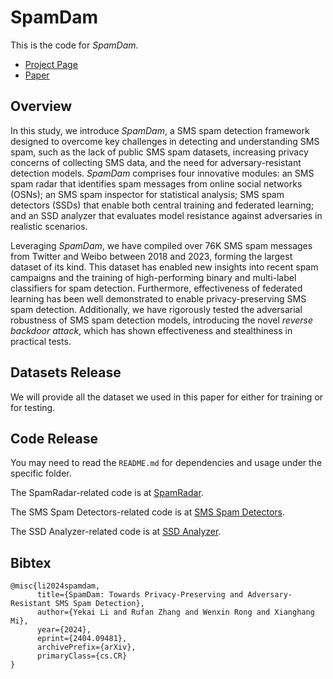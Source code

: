 # SpamDam
This is the code for *SpamDam*.

+ [Project Page](https://chasesecurity.github.io/SpamDam/)
+ [Paper](https://arxiv.org/pdf/2404.09481.pdf)

## Overview

In this study, we introduce *SpamDam*, a SMS spam detection framework designed to overcome key challenges in detecting and understanding SMS spam, such as the lack of public SMS spam datasets, increasing privacy concerns of collecting SMS data, and the need for adversary-resistant detection models. *SpamDam* comprises four innovative modules: an SMS spam radar that identifies spam messages from online social networks (OSNs); an SMS spam inspector for statistical analysis; SMS spam detectors (SSDs) that enable both central training and federated learning; and an SSD analyzer that evaluates model resistance against adversaries in realistic scenarios.

Leveraging *SpamDam*, we have compiled over 76K SMS spam messages from Twitter and Weibo between 2018 and 2023, forming the largest dataset of its kind. This dataset has enabled new insights into recent spam campaigns and the training of high-performing binary and multi-label classifiers for spam detection. Furthermore, effectiveness of federated learning has been well demonstrated to enable privacy-preserving SMS spam detection. Additionally, we have rigorously tested the adversarial robustness of SMS spam detection models, introducing the novel *reverse backdoor attack*, which has shown effectiveness and stealthiness in practical tests.


## Datasets Release

We will provide all the dataset we used in this paper for either for training or for testing.

## Code Release

You may need to read the `README.md` for dependencies and usage under the specific folder.

The SpamRadar-related code is at [SpamRadar](./SpamRadar/).

The SMS Spam Detectors-related code is at [SMS Spam Detectors](./SMS_Spam_Detectors).

The SSD Analyzer-related code is at [SSD Analyzer](./SSD_Analyzer).


## Bibtex
```
@misc{li2024spamdam,
      title={SpamDam: Towards Privacy-Preserving and Adversary-Resistant SMS Spam Detection}, 
      author={Yekai Li and Rufan Zhang and Wenxin Rong and Xianghang Mi},
      year={2024},
      eprint={2404.09481},
      archivePrefix={arXiv},
      primaryClass={cs.CR}
}
```